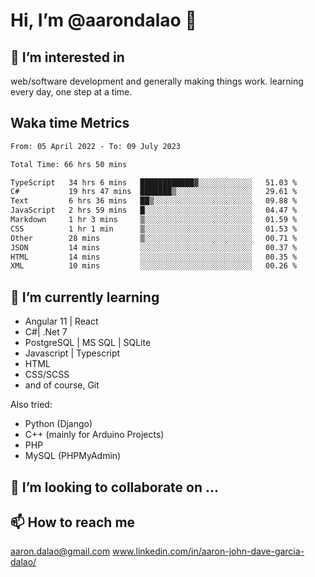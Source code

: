 # __Hi, I’m @aarondalao__ 👋 
## 👀 I’m interested in 
web/software development and generally making things work.
learning every day, one step at a time. 

## Waka time Metrics
<!--START_SECTION:waka-->

```txt
From: 05 April 2022 - To: 09 July 2023

Total Time: 66 hrs 50 mins

TypeScript   34 hrs 6 mins   ████████████▓░░░░░░░░░░░░   51.03 %
C#           19 hrs 47 mins  ███████▒░░░░░░░░░░░░░░░░░   29.61 %
Text         6 hrs 36 mins   ██▒░░░░░░░░░░░░░░░░░░░░░░   09.88 %
JavaScript   2 hrs 59 mins   █░░░░░░░░░░░░░░░░░░░░░░░░   04.47 %
Markdown     1 hr 3 mins     ▒░░░░░░░░░░░░░░░░░░░░░░░░   01.59 %
CSS          1 hr 1 min      ▒░░░░░░░░░░░░░░░░░░░░░░░░   01.53 %
Other        28 mins         ▒░░░░░░░░░░░░░░░░░░░░░░░░   00.71 %
JSON         14 mins         ░░░░░░░░░░░░░░░░░░░░░░░░░   00.37 %
HTML         14 mins         ░░░░░░░░░░░░░░░░░░░░░░░░░   00.35 %
XML          10 mins         ░░░░░░░░░░░░░░░░░░░░░░░░░   00.26 %
```

<!--END_SECTION:waka-->

## 🌱 I’m currently learning 

- Angular 11 | React 
- C#| .Net 7
- PostgreSQL | MS SQL | SQLite
- Javascript | Typescript
- HTML 
- CSS/SCSS
- and of course, Git 


Also tried:
- Python (Django)
- C++ (mainly for Arduino Projects)
- PHP
- MySQL (PHPMyAdmin)


## 💞️ I’m looking to collaborate on ...

## 📫 How to reach me 
aaron.dalao@gmail.com
www.linkedin.com/in/aaron-john-dave-garcia-dalao/

<!---
aarondalao/aarondalao is a ✨ special ✨ repository because its `README.md` (this file) appears on your GitHub profile.
You can click the Preview link to take a look at your changes.
--->
